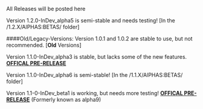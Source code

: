 All Releases will be posted here

Version 1.2.0-InDev_alpha5 is semi-stable and needs testing! [In the /1.2.X/AlPHAS:BETAS/ folder]

####Old/Legacy-Versions:
Version 1.0.1 and 1.0.2 are stable to use, but not recommended. [**Old** Versions]

Version 1.1.0-InDev_alpha3 is stable, but lacks some of the new features. [**OFFICAL PRE-RELEASE**](https://github.com/robske110/BanWarn/releases/tag/1.1.0-InDev)

Version 1.1.0-InDev_alpha6 is semi-stable! [In the /1.1.X/AlPHAS:BETAS/ folder]

Version 1.1-0-InDev_beta1 is working, but needs more testing! [**OFFICAL PRE-RELEASE**](https://github.com/robske110/BanWarn/releases/tag/1.1.0-InDev-beta) (Formerly known as alpha9)